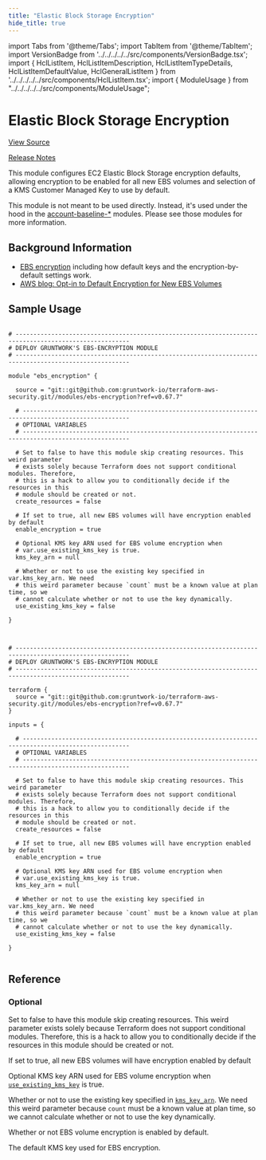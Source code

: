 ```yaml
---
title: "Elastic Block Storage Encryption"
hide_title: true
---
```


import Tabs from '@theme/Tabs';
import TabItem from '@theme/TabItem';
import VersionBadge from '../../../../../src/components/VersionBadge.tsx';
import { HclListItem, HclListItemDescription, HclListItemTypeDetails, HclListItemDefaultValue, HclGeneralListItem } from '../../../../../src/components/HclListItem.tsx';
import { ModuleUsage } from "../../../../../src/components/ModuleUsage";

<VersionBadge repoTitle="Security Modules" version="0.67.7" lastModifiedVersion="0.66.0"/>

# Elastic Block Storage Encryption

<a href="https://github.com/gruntwork-io/terraform-aws-security/tree/main/modules/ebs-encryption" className="link-button" title="View the source code for this module in GitHub.">View Source</a>

<a href="https://github.com/gruntwork-io/terraform-aws-security/releases/tag/v0.66.0" className="link-button" title="Release notes for only versions which impacted this module.">Release Notes</a>

This module configures EC2 Elastic Block Storage encryption defaults, allowing encryption to be enabled for all new EBS
volumes and selection of a KMS Customer Managed Key to use by default.

This module is not meant to be used directly. Instead, it's used under the hood in the [account-baseline-\*](https://github.com/gruntwork-io/terraform-aws-security/tree/main/modules)
modules. Please see those modules for more information.

## Background Information

*   [EBS encryption](https://docs.aws.amazon.com/AWSEC2/latest/UserGuide/EBSEncryption.html) including how default keys
    and the encryption-by-default settings work.
*   [AWS blog: Opt-in to Default Encryption for New EBS Volumes](https://aws.amazon.com/blogs/aws/new-opt-in-to-default-encryption-for-new-ebs-volumes/)

## Sample Usage

<Tabs>
<TabItem value="terraform" label="Terraform" default>

```hcl title="main.tf"

# ------------------------------------------------------------------------------------------------------
# DEPLOY GRUNTWORK'S EBS-ENCRYPTION MODULE
# ------------------------------------------------------------------------------------------------------

module "ebs_encryption" {

  source = "git::git@github.com:gruntwork-io/terraform-aws-security.git//modules/ebs-encryption?ref=v0.67.7"

  # ----------------------------------------------------------------------------------------------------
  # OPTIONAL VARIABLES
  # ----------------------------------------------------------------------------------------------------

  # Set to false to have this module skip creating resources. This weird parameter
  # exists solely because Terraform does not support conditional modules. Therefore,
  # this is a hack to allow you to conditionally decide if the resources in this
  # module should be created or not.
  create_resources = false

  # If set to true, all new EBS volumes will have encryption enabled by default
  enable_encryption = true

  # Optional KMS key ARN used for EBS volume encryption when
  # var.use_existing_kms_key is true.
  kms_key_arn = null

  # Whether or not to use the existing key specified in var.kms_key_arn. We need
  # this weird parameter because `count` must be a known value at plan time, so we
  # cannot calculate whether or not to use the key dynamically.
  use_existing_kms_key = false

}


```

</TabItem>
<TabItem value="terragrunt" label="Terragrunt" default>

```hcl title="terragrunt.hcl"

# ------------------------------------------------------------------------------------------------------
# DEPLOY GRUNTWORK'S EBS-ENCRYPTION MODULE
# ------------------------------------------------------------------------------------------------------

terraform {
  source = "git::git@github.com:gruntwork-io/terraform-aws-security.git//modules/ebs-encryption?ref=v0.67.7"
}

inputs = {

  # ----------------------------------------------------------------------------------------------------
  # OPTIONAL VARIABLES
  # ----------------------------------------------------------------------------------------------------

  # Set to false to have this module skip creating resources. This weird parameter
  # exists solely because Terraform does not support conditional modules. Therefore,
  # this is a hack to allow you to conditionally decide if the resources in this
  # module should be created or not.
  create_resources = false

  # If set to true, all new EBS volumes will have encryption enabled by default
  enable_encryption = true

  # Optional KMS key ARN used for EBS volume encryption when
  # var.use_existing_kms_key is true.
  kms_key_arn = null

  # Whether or not to use the existing key specified in var.kms_key_arn. We need
  # this weird parameter because `count` must be a known value at plan time, so we
  # cannot calculate whether or not to use the key dynamically.
  use_existing_kms_key = false

}


```

</TabItem>
</Tabs>




## Reference

<Tabs>
<TabItem value="inputs" label="Inputs" default>

### Optional

<HclListItem name="create_resources" requirement="optional" type="bool">
<HclListItemDescription>

Set to false to have this module skip creating resources. This weird parameter exists solely because Terraform does not support conditional modules. Therefore, this is a hack to allow you to conditionally decide if the resources in this module should be created or not.

</HclListItemDescription>
<HclListItemDefaultValue defaultValue="false"/>
</HclListItem>

<HclListItem name="enable_encryption" requirement="optional" type="bool">
<HclListItemDescription>

If set to true, all new EBS volumes will have encryption enabled by default

</HclListItemDescription>
<HclListItemDefaultValue defaultValue="true"/>
</HclListItem>

<HclListItem name="kms_key_arn" requirement="optional" type="string">
<HclListItemDescription>

Optional KMS key ARN used for EBS volume encryption when <a href="#use_existing_kms_key"><code>use_existing_kms_key</code></a> is true.

</HclListItemDescription>
<HclListItemDefaultValue defaultValue="null"/>
</HclListItem>

<HclListItem name="use_existing_kms_key" requirement="optional" type="bool">
<HclListItemDescription>

Whether or not to use the existing key specified in <a href="#kms_key_arn"><code>kms_key_arn</code></a>. We need this weird parameter because `count` must be a known value at plan time, so we cannot calculate whether or not to use the key dynamically.

</HclListItemDescription>
<HclListItemDefaultValue defaultValue="false"/>
</HclListItem>

</TabItem>
<TabItem value="outputs" label="Outputs">

<HclListItem name="aws_ebs_encryption_by_default_enabled">
<HclListItemDescription>

Whether or not EBS volume encryption is enabled by default.

</HclListItemDescription>
</HclListItem>

<HclListItem name="aws_ebs_encryption_default_kms_key">
<HclListItemDescription>

The default KMS key used for EBS encryption.

</HclListItemDescription>
</HclListItem>

</TabItem>
</Tabs>


<!-- ##DOCS-SOURCER-START
{
  "originalSources": [
    "https://github.com/gruntwork-io/terraform-aws-security/tree/main/modules/ebs-encryption/readme.md",
    "https://github.com/gruntwork-io/terraform-aws-security/tree/main/modules/ebs-encryption/variables.tf",
    "https://github.com/gruntwork-io/terraform-aws-security/tree/main/modules/ebs-encryption/outputs.tf"
  ],
  "sourcePlugin": "module-catalog-api",
  "hash": "e0f8e0cc543cae00edfc5870cdbf5848"
}
##DOCS-SOURCER-END -->
